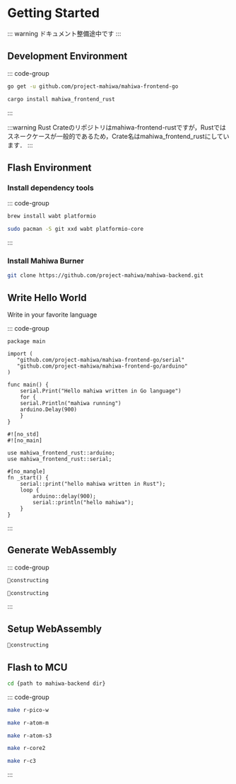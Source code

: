 # Getting Started

::: warning
ドキュメント整備途中です
:::

## Development Environment

::: code-group

```bash [Go]
go get -u github.com/project-mahiwa/mahiwa-frontend-go
```

```bash [Rust]
cargo install mahiwa_frontend_rust
```

:::

:::warning
Rust Crateのリポジトリはmahiwa-frontend-rustですが，Rustではスネークケースが一般的であるため，Crate名はmahiwa_frontend_rustにしています．
:::

## Flash Environment

### Install dependency tools

::: code-group

```bash [Homebrew(MacOS, Linux)]
brew install wabt platformio
```

```bash [Pacman(Arch Linux)]
sudo pacman -S git xxd wabt platformio-core
```

:::

### Install Mahiwa Burner

```bash
git clone https://github.com/project-mahiwa/mahiwa-backend.git
```

## Write Hello World

Write in your favorite language

::: code-group

```go[Go]
package main

import (
   "github.com/project-mahiwa/mahiwa-frontend-go/serial"
   "github.com/project-mahiwa/mahiwa-frontend-go/arduino"
)

func main() {
    serial.Print("Hello mahiwa written in Go language")
    for {
    serial.Println("mahiwa running")
    arduino.Delay(900)
    }
}
```

```rust[Rust]
#![no_std]
#![no_main]

use mahiwa_frontend_rust::arduino;
use mahiwa_frontend_rust::serial;

#[no_mangle]
fn _start() {
    serial::print("hello mahiwa written in Rust");
    loop {
        arduino::delay(900);
        serial::println("hello mahiwa");
    }
}
```

:::

## Generate WebAssembly

::: code-group

```bash [Go]
🚧constructing
```

```bash [Rust]
🚧constructing
```

:::

## Setup WebAssembly

```bash
🚧constructing
```

## Flash to MCU

```bash
cd {path to mahiwa-backend dir}
```

::: code-group

```bash [RaspberryPi Pico W]
make r-pico-w
```

```bash [ATOM Matrix]
make r-atom-m
```

```bash [ATOM S3]
make r-atom-s3
```

```bash [M5Stack Core2]
make r-core2
```

```bash [M5Stamp C3, C3U]
make r-c3
```

:::
